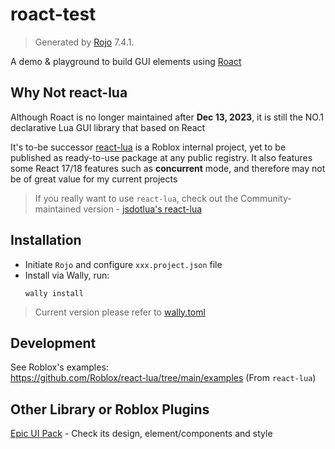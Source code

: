 # roact-test
> Generated by [Rojo](https://github.com/rojo-rbx/rojo) 7.4.1.

A demo & playground to build GUI elements using [Roact](https://roblox.github.io/roact)

## Why Not react-lua
Although Roact is no longer maintained after **Dec 13, 2023**, it is still the NO.1 declarative Lua GUI library that based on React

It's to-be successor [react-lua](https://github.com/Roblox/react-lua) is a Roblox internal project, yet to be published as ready-to-use package at any public registry. It also features some React 17/18 features such as **concurrent** mode, and therefore may not be of great value for my current projects

> If you really want to use `react-lua`, check out the Community-maintained version - [jsdotlua's react-lua](https://jsdotlua.github.io/react-lua)


## Installation
- Initiate `Rojo` and configure `xxx.project.json` file
- Install via Wally, run:
  ```
  wally install
  ```
> Current version please refer to [wally.toml](wally.toml)


## Development
See Roblox's examples:  
https://github.com/Roblox/react-lua/tree/main/examples (From `react-lua`)

## Other Library or Roblox Plugins
[Epic UI Pack](https://create.roblox.com/store/asset/12659024114/Epic-UI-Pack-User-Interface-Assets) - Check its design, element/components and style
